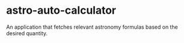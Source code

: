 # astro-auto-calculator
An application that fetches relevant astronomy formulas based on the desired quantity.
